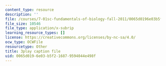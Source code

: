 ```yaml
---
content_type: resource
description: ''
file: /courses/7-01sc-fundamentals-of-biology-fall-2011/0065d0196e03b5f216879594044e498f_x_vlxGFrZLY.srt
file_size: 10546
file_type: application/x-subrip
learning_resource_types: []
license: https://creativecommons.org/licenses/by-nc-sa/4.0/
ocw_type: OCWFile
resourcetype: Other
title: 3play caption file
uid: 0065d019-6e03-b5f2-1687-9594044e498f
---
```


